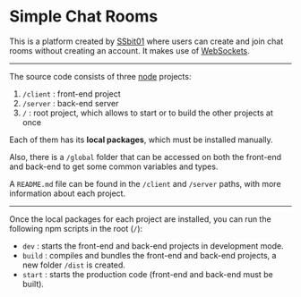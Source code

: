 # Simple Chat Rooms

This is a platform created by [SSbit01](https://ssbit01.github.io/) where users can create and join chat rooms without creating an account. It makes use of [WebSockets](https://datatracker.ietf.org/doc/html/rfc6455).

---

The source code consists of three [node](https://nodejs.org/) projects:

1. `/client`
: front-end project
2. `/server`
: back-end server
3. `/`
: root project, which allows to start or to build the other projects at once

Each of them has its **local packages**, which must be installed manually.

Also, there is a `/global` folder that can be accessed on both the front-end and back-end to get some common variables and types.

A `README.md` file can be found in the `/client` and `/server` paths, with more information about each project.

---

Once the local packages for each project are installed, you can run the following npm scripts in the root (`/`):

- `dev`
: starts the front-end and back-end projects in development mode.
- `build`
: compiles and bundles the front-end and back-end projects, a new folder `/dist` is created.
- `start`
: starts the production code (front-end and back-end must be built).
